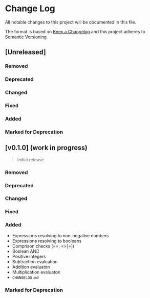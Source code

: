 # Change Log

All notable changes to this project will be documented in this file.

The format is based on [Keep a Changelog](http://keepachangelog.com/)
and this project adheres to [Semantic Versioning](http://semver.org/).

## [Unreleased]

### Removed

### Deprecated

### Changed

### Fixed

### Added

### Marked for Deprecation

## [v0.1.0] (work in progress)

> Initial release

### Removed

### Deprecated

### Changed

### Fixed

### Added

- Expressions resolving to non-negative numbers
- Expressions resolving to booleans
- Comprison checks (==, <>[=])
- Boolean AND
- Positive integers
- Subtraction evaluation 
- Addition evaluaton
- Multiplication evaluaton
- `CHANGELOG.md`

### Marked for Deprecation

